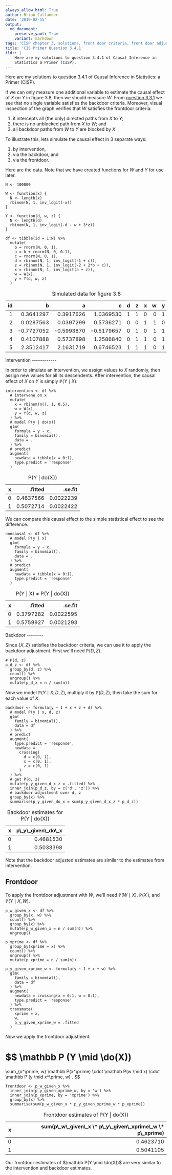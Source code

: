 ```yaml
---
always_allow_html: True
author: Brian Callander
date: '2019-02-15'
output:
  md_document:
    preserve_yaml: True
    variant: markdown
tags: 'CISP chapter 3, solutions, front door criteria, front door adjustment'
title: 'CIS Primer Question 3.4.1'
tldr: |
    Here are my solutions to question 3.4.1 of Causal Inference in
    Statistics a Primer (CISP).
---
```


Here are my solutions to question 3.4.1 of Causal Inference in
Statistics: a Primer (CISP). $\DeclareMathOperator{\do}{do}$

<!--more-->
If we can only measure one additional variable to estimate the causal
effect of $X$ on $Y$ in figure 3.8, then we should measure $W$. From
[question 3.3.1](question_3_3_1.html) we see that no single variable
satisfies the backdoor criteria. Moreover, visual inspection of the
graph verifies that $W$ satisfies the frontdoor criteria:

1.  it intercepts all (the only) directed paths from $X$ to $Y$;
2.  there is no unblocked path from $X$ to $W$; and
3.  all backdoor paths from $W$ to $Y$ are blocked by $X$.

To illustrate this, lets simulate the causal effect in 3 separate ways:

1.  by intervention,
2.  via the backdoor, and
3.  via the frontdoor.

Here are the data. Note that we have created functions for $W$ and $Y$
for use later.

``` {.r}
N <- 100000

W <- function(x) {
  N <- length(x)
  rbinom(N, 1, inv_logit(-x))
}

Y <- function(d, w, z) {
  N <- length(d)
  rbinom(N, 1, inv_logit(-d - w + 3*z))
}

df <- tibble(id = 1:N) %>% 
  mutate(
    b = rnorm(N, 0, 1),
    a = b + rnorm(N, 0, 0.1),
    c = rnorm(N, 0, 1),
    d = rbinom(N, 1, inv_logit(-1 + c)),
    z = rbinom(N, 1, inv_logit(-2 + 2*b + c)),
    x = rbinom(N, 1, inv_logit(a + z)),
    w = W(x),
    y = Y(d, w, z)
  )
```

<table class="table table-striped table-hover table-responsive" style="margin-left: auto; margin-right: auto;">
<caption>
Simulated data for figure 3.8
</caption>
<thead>
<tr>
<th style="text-align:right;">
id
</th>
<th style="text-align:right;">
b
</th>
<th style="text-align:right;">
a
</th>
<th style="text-align:right;">
c
</th>
<th style="text-align:right;">
d
</th>
<th style="text-align:right;">
z
</th>
<th style="text-align:right;">
x
</th>
<th style="text-align:right;">
w
</th>
<th style="text-align:right;">
y
</th>
</tr>
</thead>
<tbody>
<tr>
<td style="text-align:right;">
1
</td>
<td style="text-align:right;">
0.3641297
</td>
<td style="text-align:right;">
0.3917626
</td>
<td style="text-align:right;">
1.0369530
</td>
<td style="text-align:right;">
1
</td>
<td style="text-align:right;">
1
</td>
<td style="text-align:right;">
0
</td>
<td style="text-align:right;">
0
</td>
<td style="text-align:right;">
1
</td>
</tr>
<tr>
<td style="text-align:right;">
2
</td>
<td style="text-align:right;">
0.0287563
</td>
<td style="text-align:right;">
0.0397299
</td>
<td style="text-align:right;">
0.5736271
</td>
<td style="text-align:right;">
0
</td>
<td style="text-align:right;">
0
</td>
<td style="text-align:right;">
1
</td>
<td style="text-align:right;">
1
</td>
<td style="text-align:right;">
0
</td>
</tr>
<tr>
<td style="text-align:right;">
3
</td>
<td style="text-align:right;">
-0.7727052
</td>
<td style="text-align:right;">
-0.5993870
</td>
<td style="text-align:right;">
-0.5179657
</td>
<td style="text-align:right;">
0
</td>
<td style="text-align:right;">
1
</td>
<td style="text-align:right;">
0
</td>
<td style="text-align:right;">
1
</td>
<td style="text-align:right;">
1
</td>
</tr>
<tr>
<td style="text-align:right;">
4
</td>
<td style="text-align:right;">
0.4107888
</td>
<td style="text-align:right;">
0.5737898
</td>
<td style="text-align:right;">
1.2586840
</td>
<td style="text-align:right;">
0
</td>
<td style="text-align:right;">
1
</td>
<td style="text-align:right;">
1
</td>
<td style="text-align:right;">
0
</td>
<td style="text-align:right;">
1
</td>
</tr>
<tr>
<td style="text-align:right;">
5
</td>
<td style="text-align:right;">
2.3512417
</td>
<td style="text-align:right;">
2.1631719
</td>
<td style="text-align:right;">
0.6746523
</td>
<td style="text-align:right;">
1
</td>
<td style="text-align:right;">
1
</td>
<td style="text-align:right;">
1
</td>
<td style="text-align:right;">
0
</td>
<td style="text-align:right;">
1
</td>
</tr>
</tbody>
</table>
Intervention
------------

In order to simulate an intervention, we assign values to $X$ randomly,
then assign new values for all its descendents. After intervention, the
causal effect of $X$ on $Y$ is simply $\mathbb P(Y \mid X)$.

``` {.r}
intervention <- df %>% 
  # intervene on x
  mutate(
    x = rbinom(n(), 1, 0.5),
    w = W(x),
    y = Y(d, w, z)
  ) %>% 
  # model P(y | do(x))
  glm(
    formula = y ~ x, 
    family = binomial(), 
    data = .
  ) %>% 
  # predict
  augment(
    newdata = tibble(x = 0:1), 
    type.predict = 'response'
  ) 
```

<table class="table table-hover table-responsive" style="margin-left: auto; margin-right: auto;">
<caption>
P(Y | do(X))
</caption>
<thead>
<tr>
<th style="text-align:right;">
x
</th>
<th style="text-align:right;">
.fitted
</th>
<th style="text-align:right;">
.se.fit
</th>
</tr>
</thead>
<tbody>
<tr>
<td style="text-align:right;">
0
</td>
<td style="text-align:right;">
0.4637566
</td>
<td style="text-align:right;">
0.0022239
</td>
</tr>
<tr>
<td style="text-align:right;">
1
</td>
<td style="text-align:right;">
0.5072714
</td>
<td style="text-align:right;">
0.0022422
</td>
</tr>
</tbody>
</table>
We can compare this causal effect to the simple statistical effect to
see the difference.

``` {.r}
noncausal <- df %>% 
  # model P(y | x)
  glm(
    formula = y ~ x, 
    family = binomial(), 
    data = .
  ) %>% 
  # predict
  augment(
    newdata = tibble(x = 0:1), 
    type.predict = 'response'
  ) 
```

<table class="table table-hover table-responsive" style="margin-left: auto; margin-right: auto;">
<caption>
P(Y | X) ≠ P(Y | do(X))
</caption>
<thead>
<tr>
<th style="text-align:right;">
x
</th>
<th style="text-align:right;">
.fitted
</th>
<th style="text-align:right;">
.se.fit
</th>
</tr>
</thead>
<tbody>
<tr>
<td style="text-align:right;">
0
</td>
<td style="text-align:right;">
0.3797282
</td>
<td style="text-align:right;">
0.0022595
</td>
</tr>
<tr>
<td style="text-align:right;">
1
</td>
<td style="text-align:right;">
0.5759927
</td>
<td style="text-align:right;">
0.0021293
</td>
</tr>
</tbody>
</table>
Backdoor
--------

Since $\{X, Z\}$ satisfies the backdoor criteria, we can use it to apply
the backdoor adjustment. First we'll need $\mathbb P(D, Z)$.

``` {.r}
# P(d, z)
p_d_z <- df %>% 
  group_by(d, z) %>% 
  count() %>% 
  ungroup() %>%  
  mutate(p_d_z = n / sum(n)) 
```

Now we model $\mathbb P(Y \mid X, D, Z)$, multiply it by
$\mathbb P(D, Z)$, then take the sum for each value of $X$.

``` {.r}
backdoor <- formula(y ~ 1 + x + z + d) %>% 
  # model P(y | x, d, z)
  glm(
    family = binomial(),
    data = df
  ) %>%  
  # predict
  augment(
    type.predict = 'response',
    newdata = 
      crossing(
        d = c(0, 1),
        x = c(0, 1),
        z = c(0, 1)
      )
  ) %>% 
  # get P(d, z)
  mutate(p_y_given_d_x_z = .fitted) %>% 
  inner_join(p_d_z, by = c('d', 'z')) %>% 
  # backdoor adjustment over d, z
  group_by(x) %>% 
  summarise(p_y_given_do_x = sum(p_y_given_d_x_z * p_d_z))
```

<table class="table table-striped table-hover table-responsive" style="margin-left: auto; margin-right: auto;">
<caption>
Backdoor estimates for P(Y | do(X))
</caption>
<thead>
<tr>
<th style="text-align:right;">
x
</th>
<th style="text-align:right;">
p\_y\_given\_do\_x
</th>
</tr>
</thead>
<tbody>
<tr>
<td style="text-align:right;">
0
</td>
<td style="text-align:right;">
0.4681530
</td>
</tr>
<tr>
<td style="text-align:right;">
1
</td>
<td style="text-align:right;">
0.5033398
</td>
</tr>
</tbody>
</table>
Note that the backdoor adjusted estimates are similar to the estimates
from intervention.

Frontdoor
---------

To apply the frontdoor adjustment with $W$, we'll need
$\mathbb P(W \mid X)$, $\mathbb P(X^\prime)$, and
$\mathbb P(Y \mid X, W)$.

``` {.r}
p_w_given_x <- df %>% 
  group_by(x, w) %>% 
  count() %>% 
  group_by(x) %>% 
  mutate(p_w_given_x = n / sum(n)) %>% 
  ungroup()

p_xprime <- df %>% 
  group_by(xprime = x) %>% 
  count() %>% 
  ungroup() %>% 
  mutate(p_xprime = n / sum(n))

p_y_given_xprime_w <- formula(y ~ 1 + x + w) %>% 
  glm(
    family = binomial(),
    data = df
  ) %>% 
  augment(
    newdata = crossing(x = 0:1, w = 0:1),
    type.predict = 'response'
  ) %>% 
  transmute(
    xprime = x,
    w,
    p_y_given_xprime_w = .fitted
  )
```

Now we apply the frontdoor adjustment:

$$
\mathbb P (Y \mid \do(X))
=
\sum_{x^\prime, w}
\mathbb P(x^\prime)
\cdot
\mathbb P(w \mid x)
\cdot
\mathbb P (y \mid x^\prime, w)
.
$$

``` {.r}
frontdoor <- p_w_given_x %>% 
  inner_join(p_y_given_xprime_w, by = 'w') %>% 
  inner_join(p_xprime, by = 'xprime') %>% 
  group_by(x) %>%
  summarise(sum(p_w_given_x * p_y_given_xprime_w * p_xprime))
```

<table class="table table-hover table-responsive" style="margin-left: auto; margin-right: auto;">
<caption>
Frontdoor estimates of P(Y | do(X))
</caption>
<thead>
<tr>
<th style="text-align:right;">
x
</th>
<th style="text-align:right;">
sum(p\_w\_given\_x \* p\_y\_given\_xprime\_w \* p\_xprime)
</th>
</tr>
</thead>
<tbody>
<tr>
<td style="text-align:right;">
0
</td>
<td style="text-align:right;">
0.4623710
</td>
</tr>
<tr>
<td style="text-align:right;">
1
</td>
<td style="text-align:right;">
0.5041105
</td>
</tr>
</tbody>
</table>
Our frontdoor estimates of $\mathbb P(Y \mid \do(X))$ are very similar
to the intervention and backdoor estimates.
